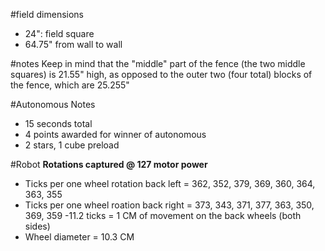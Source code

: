 #field dimensions

- 24": field square
- 64.75" from wall to wall


#notes
Keep in mind that the "middle" part of the fence (the two middle squares) is 21.55" high, as opposed to the outer two (four total) blocks of the fence, which are 25.255"

#Autonomous Notes
- 15 seconds total
- 4 points awarded for winner of autonomous
- 2 stars, 1 cube preload

#Robot
**Rotations captured @ 127 motor power**

- Ticks per one wheel rotation back left = 362, 352, 379, 369, 360, 364, 363, 355
- Ticks per one wheel roation back right = 373, 343, 371, 377, 363, 350, 369, 359
-11.2 ticks = 1 CM of movement on the back wheels (both sides)
- Wheel diameter = 10.3 CM
